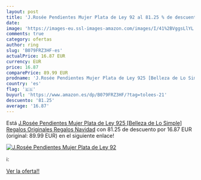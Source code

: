 ```yaml
---
layout: post
title: 'J.Rosée Pendientes Mujer Plata de Ley 92 al 81.25 % de descuento'
date: 
image: 'https://images-eu.ssl-images-amazon.com/images/I/41%2BVggsLlYL._SL200_.jpg'
comments: true
category: ofertas
author: ring
slug: 'B079FRZ3HF-es'
actualPrice: 16.87 EUR
currency: EUR
price: 16.87
comparePrice: 89.99 EUR
prodname: 'J.Rosée Pendientes Mujer Plata de Ley 925 [Belleza de Lo Simple] Regalos Originales  Regalos Navidad'
country: 'es'
flag: '🇪🇸'
buyurl: 'https://www.amazon.es/dp/B079FRZ3HF/?tag=tolees-21'
descuento: '81.25'
average: '16.87'
---
```


Está [J.Rosée Pendientes Mujer Plata de Ley 925 [Belleza de Lo Simple] Regalos Originales  Regalos Navidad](https://www.amazon.es/dp/B079FRZ3HF/?tag=tolees-21) con 81.25 de descuento por 16.87 EUR (original: 89.99 EUR) en el siguiente enlace!

[![J.Rosée Pendientes Mujer Plata de Ley 92](https://images-eu.ssl-images-amazon.com/images/I/41%2BVggsLlYL._SL200_.jpg)](https://www.amazon.es/dp/B079FRZ3HF/?tag=tolees-21)

ℹ️:


[Ver la oferta!!](https://www.amazon.es/dp/B079FRZ3HF/?tag=tolees-21)
